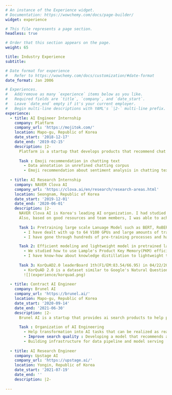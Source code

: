```yaml
---
# An instance of the Experience widget.
# Documentation: https://wowchemy.com/docs/page-builder/
widget: experience

# This file represents a page section.
headless: true

# Order that this section appears on the page.
weight: 65

title: Industry Experience
subtitle:

# Date format for experience
#   Refer to https://wowchemy.com/docs/customization/#date-format
date_format: Jan 2006

# Experiences.
#   Add/remove as many `experience` items below as you like.
#   Required fields are `title`, `company`, and `date_start`.
#   Leave `date_end` empty if it's your current employer.
#   Begin multi-line descriptions with YAML's `|2-` multi-line prefix.
experience:
  - title: AI Engineer Internship
    company: Platfarm
    company_url: 'https://mojitok.com/'
    location: Mapo-gu, Republic of Korea
    date_start: '2018-12-17'
    date_end: '2019-02-15'
    description: |2-
      Platfarm is a startup that develops products that recommend chat text into emoji. As my first industry experience, I was able to learn about the collaboration culture.  
      
      Task : Emoji recommendation in chatting text
        - Data annotation in unrefined chatting corpus
        - Emoji recommendation about sentiment analysis in chatting text.
        
  - title: AI Research Internship
    company: NAVER Clova AI
    company_url: 'https://clova.ai/en/research/research-areas.html'
    location: Seongnam, Republic of Korea
    date_start: '2019-12-01'
    date_end: '2020-06-01'
    description: |2-
      NAVER Clova AI is Korea's leading AI organization. I had studied Korean language modeling in the LaRva team, and through this, I have a know-how about the large-scale modeling in GPU environment.   
      Also, based on good resources and team members, I was able to achieve great results in various tasks in a short period of time(only 6 months).   
       
      Task 1: Pretraining large scale Lanuage Model such as BERT, RoBERTa on distributed GPU environment.
        - I have dealt with up to 64 V100 GPUs and large amounts of training data in a distributed environment.  
        - I have gone through hundreds of pre-training processes and have experienced how to avoid CPU, GPU bottlenecks, how to use half precision, and how to manage large amounts of data. <br/><br/> 

      Task 2: Efficient modeling and lightweight model in pretrained language model
        - We studied how to use Lample's Product Key Memory(PKM) efficiently, avoiding catastrophic drift in Masked-LM and fine-tuning tasks, and this study was accepted findings of EMNLP 2020.  
        - I have know-how about knowledge distillation to lightweight the Korean RoBERTa model  <br/><br/>
      
      Task 3: KorQuAD2.0 leaderBoard 1th(F1/EM:83.54/66.95) in 04/22/2020
        - KorQuAD 2.0 is a dataset similar to Google's Natural Question, which is a very difficult problem to find the correct answer on one page of Wikipedia. The answer can be a table, list, or paragraph.
        ![](experience/korquad.png)
        
  - title: Contract AI Engineer
    company: Brunel AI
    company_url: 'https://brunel.ai/'
    location: Mapo-gu, Republic of Korea
    date_start: '2020-09-14'
    date_end: '2021-06-30'
    description: |2-
      Brunel AI is a startup that provides ai search products to help people search for patents. It was a good experience to think about AI from a product perspective as the developed model was applied to the actual product and received feedback.   
      
      Task : Organization of AI Engineering
        - Help transformation into AI tasks that can be realized as real products(For example, which data to collect will be meaningful in the long term or what AI task to solve the problem with)
        - Improve search quality : Developing a model that recommends a patent based on the user's input query
        - Building infrastructure for data pipeline and model serving
  
  - title: AI Research Engineer
    company: Upstage AI
    company_url: 'https://upstage.ai/'
    location: Yongin, Republic of Korea
    date_start: '2021-07-19'
    date_end: ''
    description: |2-
        
---
```

